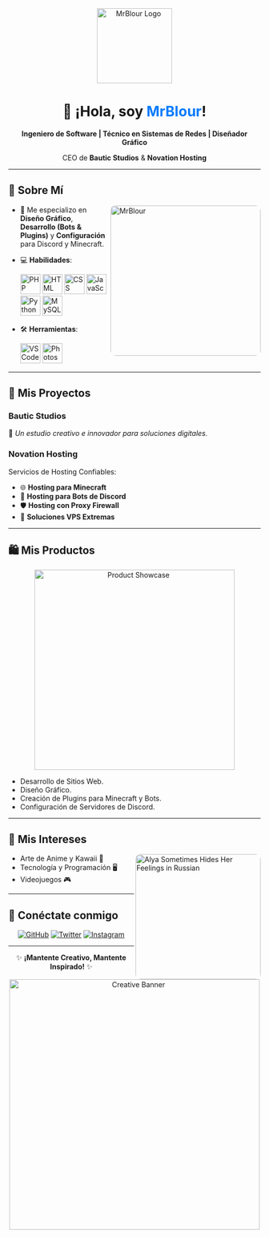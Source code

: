 <div align="center">
  <img src="https://i.imgur.com/your-logo.png" alt="MrBlour Logo" width="150"/>
  <h1>👋 ¡Hola, soy <span style="color: #007bff;">MrBlour</span>!</h1>
  <p><strong>Ingeniero de Software | Técnico en Sistemas de Redes | Diseñador Gráfico</strong></p>
  <p>CEO de <strong>Bautic Studios</strong> & <strong>Novation Hosting</strong></p>
</div>

---

## 🌟 Sobre Mí  
<img align="right" src="https://i.imgur.com/sample-professional-photo.jpg" alt="MrBlour" width="300" style="border-radius: 10px;"/>

- 🔧 Me especializo en **Diseño Gráfico**, **Desarrollo (Bots & Plugins)** y **Configuración** para Discord y Minecraft.  
- 💻 **Habilidades**:  
  <div align="left">
    <img src="https://cdn.jsdelivr.net/gh/devicons/devicon/icons/php/php-original.svg" title="PHP" width="40"/> 
    <img src="https://cdn.jsdelivr.net/gh/devicons/devicon/icons/html5/html5-original.svg" title="HTML" width="40"/>
    <img src="https://cdn.jsdelivr.net/gh/devicons/devicon/icons/css3/css3-original.svg" title="CSS" width="40"/>
    <img src="https://cdn.jsdelivr.net/gh/devicons/devicon/icons/javascript/javascript-original.svg" title="JavaScript" width="40"/>
    <img src="https://cdn.jsdelivr.net/gh/devicons/devicon/icons/python/python-original.svg" title="Python" width="40"/>
    <img src="https://cdn.jsdelivr.net/gh/devicons/devicon/icons/mysql/mysql-original.svg" title="MySQL" width="40"/>
  </div>
  
- 🛠️ **Herramientas**:  
  <div align="left">
    <img src="https://cdn.jsdelivr.net/gh/devicons/devicon/icons/vscode/vscode-original.svg" title="VSCode" width="40"/> 
    <img src="https://cdn.jsdelivr.net/gh/devicons/devicon/icons/photoshop/photoshop-line.svg" title="Photoshop" width="40"/>
  </div>

---

## 🏢 Mis Proyectos  

### **Bautic Studios**  
🌟 *Un estudio creativo e innovador para soluciones digitales.*  

### **Novation Hosting**  
Servicios de Hosting Confiables:  
- 🌐 **Hosting para Minecraft**  
- 🤖 **Hosting para Bots de Discord**  
- 🛡️ **Hosting con Proxy Firewall**  
- 🚀 **Soluciones VPS Extremas**  

---

## 🛍️ Mis Productos  
<div align="center">
  <img src="https://i.imgur.com/product-image-example.jpg" alt="Product Showcase" width="400"/>
</div>

- Desarrollo de Sitios Web.  
- Diseño Gráfico.  
- Creación de Plugins para Minecraft y Bots.  
- Configuración de Servidores de Discord.  

---

## 🎌 Mis Intereses  
<div align="left">
  <img align="right" src="https://i.imgur.com/alyasometimeshidesherfeelingsinrussian.jpg" alt="Alya Sometimes Hides Her Feelings in Russian" width="250" style="border-radius: 10px;"/>
  
  - Arte de Anime y Kawaii 💖  
  - Tecnología y Programación 🖥️  
  - Videojuegos 🎮  
</div>  

---

## 📲 Conéctate conmigo  

<div align="center">
  <a href="https://github.com/MrBlour"><img src="https://img.shields.io/badge/GitHub-MrBlour-%23181717?style=for-the-badge&logo=github&logoColor=white" alt="GitHub"/></a>
  <a href="https://twitter.com/MrBlour"><img src="https://img.shields.io/badge/Twitter-MrBlour-%231DA1F2?style=for-the-badge&logo=twitter&logoColor=white" alt="Twitter"/></a>
  <a href="https://instagram.com/MrBlour"><img src="https://img.shields.io/badge/Instagram-MrBlour-%23E4405F?style=for-the-badge&logo=instagram&logoColor=white" alt="Instagram"/></a>
</div>

---

<div align="center">
  <p>✨ <strong>¡Mantente Creativo, Mantente Inspirado!</strong> ✨</p>
  <img src="https://i.imgur.com/random-creative-image.png" alt="Creative Banner" width="500"/>
</div>